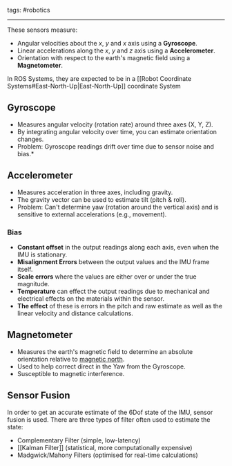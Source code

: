 tags: #robotics 

---

These sensors measure:
- Angular velocities about the $x$, $y$ and $x$ axis using a **Gyroscope**.
- Linear accelerations along the $x$, $y$ and $z$ axis using a **Accelerometer**.
- Orientation with respect to the earth's magnetic field using a **Magnetometer**.

In ROS Systems, they are expected to be in a [[Robot Coordinate Systems#East-North-Up|East-North-Up]] coordinate System
## Gyroscope
- Measures angular velocity (rotation rate) around three axes (X, Y, Z).
- By integrating angular velocity over time, you can estimate orientation changes.
- Problem: Gyroscope readings drift over time due to sensor noise and bias.*
## Accelerometer
- Measures acceleration in three axes, including gravity.
- The gravity vector can be used to estimate tilt (pitch & roll).
- Problem: Can't determine yaw (rotation around the vertical axis) and is sensitive to external accelerations (e.g., movement).
### Bias
- **Constant offset** in the output readings along each axis, even when the IMU is stationary.
- **Misalignment Errors** between the output values and the IMU frame itself.
- **Scale errors** where the values are either over or under the true magnitude.
- **Temperature** can effect the output readings due to mechanical and electrical effects on the materials within the sensor.
- **The effect** of these is errors in the pitch and raw estimate as well as the linear velocity and distance calculations.
## Magnetometer
- Measures the earth's magnetic field to determine an absolute orientation relative to [magnetic north](https://en.wikipedia.org/wiki/North_magnetic_pole).
- Used to help correct direct in the Yaw from the Gyroscope.
- Susceptible to magnetic interference. 
## Sensor Fusion
In order to get an accurate estimate of the 6Dof state of the IMU, sensor fusion is used. There are three types of filter often used to estimate the state:
- Complementary Filter (simple, low-latency)
- [[Kalman Filter]] (statistical, more computationally expensive)
- Madgwick/Mahony Filters (optimised for real-time calculations)
